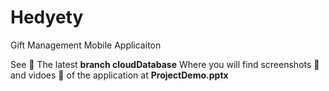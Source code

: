 # Hedyety
Gift Management Mobile Applicaiton


See 👀 The latest **branch cloudDatabase**
Where you will find screenshots 📸 and vidoes 🎥 of the application at **ProjectDemo.pptx**
